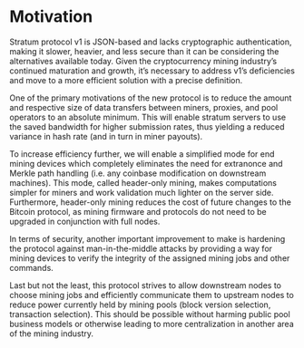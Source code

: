 # Motivation
Stratum protocol v1 is JSON-based and lacks cryptographic authentication, making it slower, heavier, and less secure than it can be considering the alternatives available today.
Given the cryptocurrency mining industry’s continued maturation and growth, it’s necessary to address v1’s deficiencies and move to a more efficient solution with a precise definition.

One of the primary motivations of the new protocol is to reduce the amount and respective size of data transfers between miners, proxies, and pool operators to an absolute minimum.
This will enable stratum servers to use the saved bandwidth for higher submission rates, thus yielding a reduced variance in hash rate (and in turn in miner payouts).

To increase efficiency further, we will enable a simplified mode for end mining devices which completely eliminates the need for extranonce and Merkle path handling (i.e. any coinbase modification on downstream machines).
This mode, called header-only mining, makes computations simpler for miners and work validation much lighter on the server side.
Furthermore, header-only mining reduces the cost of future changes to the Bitcoin protocol, as mining firmware and protocols do not need to be upgraded in conjunction with full nodes.

In terms of security, another important improvement to make is hardening the protocol against man-in-the-middle attacks by providing a way for mining devices to verify the integrity of the assigned mining jobs and other commands.

Last but not the least, this protocol strives to allow downstream nodes to choose mining jobs and efficiently communicate them to upstream nodes to reduce power currently held by mining pools (block version selection, transaction selection). This should be possible without harming public pool business models or otherwise leading to more centralization in another area of the mining industry. 
